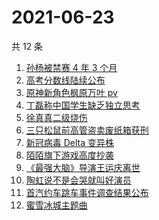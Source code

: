 # 2021-06-23

共 12 条

<!-- BEGIN ZHIHUSEARCH -->
<!-- 最后更新时间 Wed Jun 23 2021 15:06:44 GMT+0800 (China Standard Time) -->
1. [孙杨被禁赛 4 年 3 个月](https://www.zhihu.com/search?q=孙杨)
1. [高考分数线陆续公布](https://www.zhihu.com/search?q=高考分数线)
1. [原神新角色枫原万叶 pv](https://www.zhihu.com/search?q=原神)
1. [丁磊称中国学生缺乏独立思考](https://www.zhihu.com/search?q=丁磊)
1. [徐真真二级烧伤](https://www.zhihu.com/search?q=徐真真)
1. [三只松鼠前高管盗卖废纸箱获刑](https://www.zhihu.com/search?q=三只松鼠)
1. [新冠病毒 Delta 变异株](https://www.zhihu.com/search?q=新冠病毒)
1. [陌陌旗下游戏高度抄袭](https://www.zhihu.com/search?q=黑帝斯)
1. [《最强大脑》导演王运庆离世](https://www.zhihu.com/search?q=最强大脑导演王运庆)
1. [陶虹说不是会哭就叫好演员](https://www.zhihu.com/search?q=陶虹说不是会哭就叫好演员)
1. [首汽约车跳车事件调查结果公布](https://www.zhihu.com/search?q=首汽约车)
1. [蜜雪冰城主题曲](https://www.zhihu.com/search?q=蜜雪冰城)
<!-- END ZHIHUSEARCH -->
